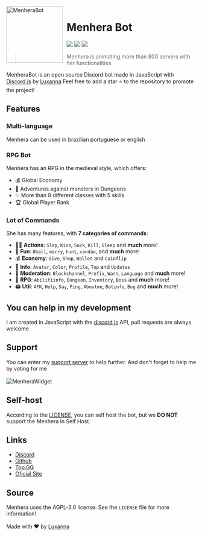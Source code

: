 <img width="150" height="150" align="left" style="float: left; margin: 0 10px 0 0;" alt="MenheraBot" src="https://i.imgur.com/jjgBki0.png">

# Menhera Bot

[![](https://top.gg/api/widget/owner/708014856711962654.svg)](https://top.gg/bot/708014856711962654)
[![](https://top.gg/api/widget/servers/708014856711962654.svg)](https://discord.gg/fZMdQbA)
[![](https://top.gg/api/widget/upvotes/708014856711962654.svg)](https://top.gg/bot/708014856711962654/vote)

> Menhera is animating more than 800 servers with her functionalities

MenheraBot is an open source Discord bot made in JavaScript with [Discord.js](https://discord.js.org) by [Luxanna](https://github.com/ySnoopyDogy)
Feel free to add a star ⭐ to the repository to promote the project!

## Features

### Multi-language

Menhera can be used in brazilian portuguese or english

### RPG Bot

Menhera has an RPG in the medieval style, which offers:

- 💰 Global Economy
- 🧟 Adventures against monsters in Dungeons
- ✨ More than 8 different classes with 5 skills
- 🏆 Global Player Rank

### Lot of Commands

She has many features, with **7 categories of commands**:

- 👩‍💼 **Actions**: `Slap`, `Kiss`, `Suck`, `Kill`, `Sleep` and **much** more!
- 👻 **Fun**: `8ball`, `marry`, `hunt`, `xandão`, and **much** more!
- 💰 **Economy**: `Give`, `Shop`, `Wallet` and `Coinflip`
- 🎉 **Info**: `Avatar`, `Color`, `Profile`, `Top` and `Updates`
- 🚓 **Moderation**: `Blockchannel`, `Prefix`, `Warn`, `Language` and **much** more!
- 👑 **RPG**: `Abilitiinfo`, `Dungeon`, `Inventory`, `Boss` and **much** more!
- 🖨️ **Util**: `AFK`, `Help`, `Say`, `Ping`, `Aboutme`, `Botinfo`, `Bug` and **much** more!

## You can help in my development

I am created in JavaScript with the [discord.js](https://discord.js.org) API, pull requests are always welcome

## Support

You can enter my [support server](https://discord.gg/fZMdQbA) to help further. And don't forget to help me by voting for me
<br></br>
![MenheraWidget](https://top.gg/api/widget/708014856711962654.svg?usernamecolor=FFFFFF&topcolor=000000)

## Self-host

According to the [LICENSE](https://github.com/ySnoopyDogy/MenheraBot/blob/master/LICENSE), you can self host the bot, but we **DO NOT** support the Menhera in Self Host.
## Links

- [Discord](https://discord.gg/fZMdQbA)
- [Github](https://github.com/ySnoopyDogy/MenheraBot)
- [Top.GG](https://top.gg/bot/708014856711962654)
- [Oficial Site](https://menhera-site.vercel.app/)

## Source

Menhera uses the AGPL-3.0 license. See the `LICENSE` file for more information!
<br></br>
Made with ❤️ by [Luxanna](https://github.com/ySnoopyDogy)
